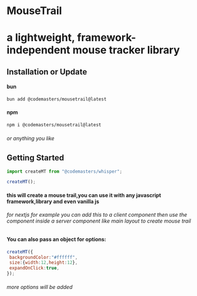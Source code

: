 # MouseTrail

# a lightweight, framework-independent mouse tracker library

## Installation or Update

#### bun

```sh
bun add @codemasters/mousetrail@latest
```
#### npm
```sh
npm i @codemasters/mousetrail@latest
```
###### or anything you like
## Getting Started
```js
import createMT from "@codemasters/whisper";

createMT(); 
```
#### this will create a mouse trail,you can use it with any javascript framework,library and even vanilla js
###### for nextjs for example you can add this to a client component then use the component inside a server component like main layout to create mouse trail

#### You can also pass an object for options:
```js
createMT({
 backgroundColor:"#ffffff",
 size:{width:12,height:12},
 expandOnClick:true,
});
```
###### more options will be added
